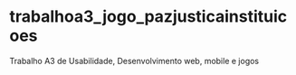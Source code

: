 # trabalhoa3_jogo_pazjusticainstituicoes
Trabalho A3 de Usabilidade, Desenvolvimento web, mobile e jogos
